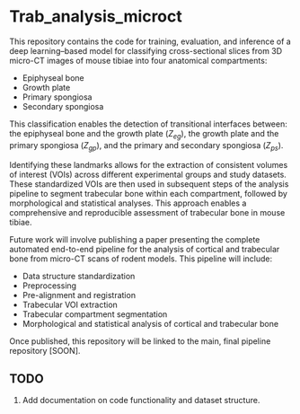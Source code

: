 # Trab_analysis_microct

This repository contains the code for training, evaluation, and inference of a deep learning–based model for classifying cross-sectional slices from 3D micro-CT images of mouse tibiae into four anatomical compartments:
- Epiphyseal bone
- Growth plate
- Primary spongiosa
- Secondary spongiosa

This classification enables the detection of transitional interfaces between: the epiphyseal bone and the growth plate ($Z_{eg}$), the growth plate and the primary spongiosa ($Z_{gp}$), and the primary and secondary spongiosa ($Z_{ps}$).

Identifying these landmarks allows for the extraction of consistent volumes of interest (VOIs) across different experimental groups and study datasets. These standardized VOIs are then used in subsequent steps of the analysis pipeline to segment trabecular bone within each compartment, followed by morphological and statistical analyses. This approach enables a comprehensive and reproducible assessment of trabecular bone in mouse tibiae.

Future work will involve publishing a paper presenting the complete automated end-to-end pipeline for the analysis of cortical and trabecular bone from micro-CT scans of rodent models. This pipeline will include:
- Data structure standardization
- Preprocessing
- Pre-alignment and registration
- Trabecular VOI extraction
- Trabecular compartment segmentation
- Morphological and statistical analysis of cortical and trabecular bone

Once published, this repository will be linked to the main, final pipeline repository [SOON].
## TODO
1. Add documentation on code functionality and dataset structure.
